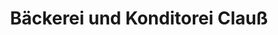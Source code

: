 ---
title: "Bäckerei und Konditorei Clauß"
url: /lauffen-am-neckar/baeckerei-und-konditorei-clauss/
shop: Bäckerei
---